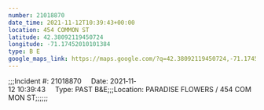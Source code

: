 ```yaml
---
number: 21018870
date_time: 2021-11-12T10:39:43+00:00
location: 454 COMMON ST
latitude: 42.38092119450724
longitude: -71.17452010101384
type: B E
google_maps_link: https://maps.google.com/?q=42.38092119450724,-71.17452010101384
---
```


;;;Incident #: 21018870     Date: 2021‐11‐12 10:39:43     Type: PAST B&E;;;Location: PARADISE FLOWERS / 454 COMMON ST;;;;;;
